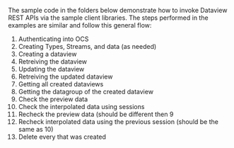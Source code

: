 The sample code in the folders below demonstrate how to invoke Dataview REST APIs via the sample client libraries. 
The steps performed in the examples are similar and follow this general flow: 

1) Authenticating into OCS
2) Creating Types, Streams, and data (as needed)
3) Creating a dataview
4) Retreiving the dataview
5) Updating the dataview
6) Retreiving the updated dataview
7) Getting all created dataviews
8) Getting the datagroup of the created dataview
9) Check the preview data
10) Check the interpolated data using sessions
11) Recheck the preview data (should be different then 9
12) Recheck interpolated data using the previous session (should be the same as 10)
13) Delete every that was created
